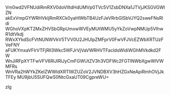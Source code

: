 Vm0wd2VFNUdiRmRXV0doVlltdHdUMVp0TVc5V1ZsbDNXa1JTVjJKSGVGWlZN
akExVmpGYWRHVkljRmRXCk0yaHlWbTB4UzFJeVRrbGlSbVJYQ2sweFNsRldi
WGhoVXpKT2MxZHVSbGRpUmxwWVEyMUtWMU5yYkZoVwpNMUp5VlhwR1dtVkdj
RWxXYkdScFVtNUNWVkV5TVV0U2JHUlpZMFprV0FwVFJVcEZWbXRTUzFVeFNY
aFUKYmxaVFlrVTFjRll3Wkc5WFJrVjVaVWRHVTFacldsWldiWGhMVkdkd2FW
WnJiRFpXYTFwVFV6RlJlRlJyCmFGWUtZV3h3VDFWc2FGTlNWbXgwWlVWMFRs
WnVRa2hWYkZKelZWWldXRTlWZUZoV2JVNDBXV3hHZGxNeApiRmhOVjJkTFEy
MU9jbU5SUFQwS0NtcGxaUT09CgpreWU=

zlg